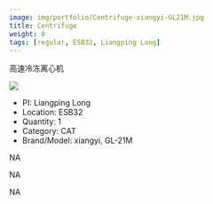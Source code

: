 ```yaml
---
image: img/portfolio/Centrifuge-xiangyi-GL21M.jpg
title: Centrifuge
weight: 0
tags: [regular, ESB32, Liangping Long]
---
```


高速冷冻离心机

<!--more-->

![](../../img/portfolio/Centrifuge-xiangyi-GL21M.jpg)

- PI: Liangping Long
- Location: ESB32
- Quantity: 1
- Category: CAT
- Brand/Model: xiangyi, GL-21M

NA

NA

NA
